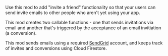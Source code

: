 Use this mod to add "invite a friend" functionality so that your users can send invite emails to other people who aren't yet using your app.

This mod creates two callable functions - one that sends invitations via email and another that's triggered by the acceptance of an email invitiation (a conversion).

This mod sends emails using a required [SendGrid](https://SendGrid.com/) account, and keeps track of invites and conversions using Cloud Firestore.
